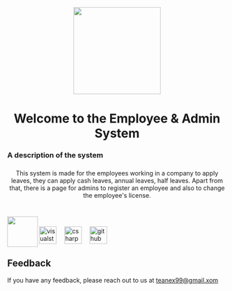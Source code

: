<div align="center">
  <img height="200" src="https://user-images.githubusercontent.com/74038190/221352995-5ac18bdf-1a19-4f99-bbb6-77559b220470.gif"  />
</div>

###

<h1 align="center">
Welcome to the Employee & Admin System
</h1>



###

<h3 align="left">A description of the system</h3>

###

<p align="center">This system is made for the employees working in a company to apply leaves, they can apply cash leaves, annual leaves, half leaves. Apart from that, there is a page for admins to register an employee and also to change the employee's license.</p>

###

<br clear="both">

<img align="left" height="70" src="https://user-images.githubusercontent.com/74038190/219923809-b86dc415-a0c2-4a38-bc88-ad6cf06395a8.gif"  />

###

<div align="left">
  <img src="https://img.shields.io/badge/Visual Studio-5C2D91?logo=visualstudio&logoColor=white&style=for-the-badge" height="40" alt="visualstudio logo"  />
  <img width="10" />
  <img src="https://img.shields.io/badge/C Sharp-239120?logo=csharp&logoColor=white&style=for-the-badge" height="40" alt="csharp logo"  />
  <img width="10" />
  <img src="https://img.shields.io/badge/GitHub-181717?logo=github&logoColor=white&style=for-the-badge" height="40" alt="github logo"  />
</div>

###
## Feedback

If you have any feedback, please reach out to us at teanex99@gmail.xom
